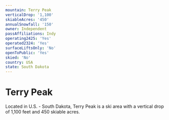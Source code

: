 ```yaml
---
mountain: Terry Peak
verticalDrop: '1,100'
skiableAcres: '450'
annualSnowfall: '150'
owner: Independent
passAffiliations: Indy
operating2425: 'Yes'
operated2324: 'Yes'
surfaceLiftsOnly: 'No'
openToPublic: 'Yes'
skied: 'No'
country: USA
state: South Dakota
---
```


# Terry Peak

Located in U.S. - South Dakota, Terry Peak is a ski area with a vertical drop of 1,100 feet and 450 skiable acres.
